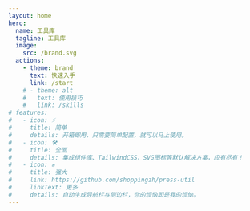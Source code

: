 ```yaml
---
layout: home
hero:
  name: 工具库
  tagline: 工具库
  image:
    src: /brand.svg
  actions:
    - theme: brand
      text: 快速入手
      link: /start
    # - theme: alt
    #   text: 使用技巧
    #   link: /skills
# features:
#   - icon: ⚡
#     title: 简单
#     details: 开箱即用，只需要简单配置，就可以马上使用。
#   - icon: 🛠️
#     title: 全面
#     details: 集成组件库、TailwindCSS、SVG图标等默认解决方案，应有尽有！
#   - icon: ✊
#     title: 强大
#     link: https://github.com/shoppingzh/press-util
#     linkText: 更多
#     details: 自动生成导航栏与侧边栏，你的烦恼即是我的烦恼。
---
```

